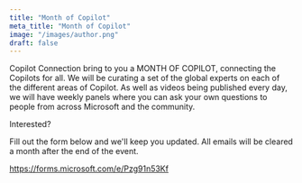 ```yaml
---
title: "Month of Copilot"
meta_title: "Month of Copilot"
image: "/images/author.png"
draft: false
---
```


Copilot Connection bring to you a MONTH OF COPILOT, connecting the Copilots for all. We will be curating a set of the global experts on each of the different areas of Copilot. As well as videos being published every day, we will have weekly panels where you can ask your own questions to people from across Microsoft and the community.

Interested?

Fill out the form below and we'll keep you updated. All emails will be cleared a month after the end of the event.

https://forms.microsoft.com/e/Pzg91n53Kf